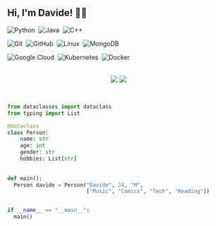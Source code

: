 ## Hi, I'm Davide!  👋🏻

![Python](https://img.shields.io/badge/-Python-05122A?style=flat&logo=python)&nbsp;
![Java](https://img.shields.io/badge/-Java-05122A?style=flat&logo=Java&logoColor=FFA518)&nbsp;
![C++](https://img.shields.io/badge/-C++-05122A?style=flat&logo=C%2B%2B&logoColor=00599C)&nbsp;

![Git](https://img.shields.io/badge/-Git-05122A?style=flat&logo=git)&nbsp;
![GitHub](https://img.shields.io/badge/-GitHub-05122A?style=flat&logo=github)&nbsp;
![Linux](https://img.shields.io/badge/-Linux-05122A?style=flat&logo=linux)&nbsp;
![MongoDB](https://img.shields.io/badge/-Mongo%20DB-05122A?style=flat&logo=mongodb)&nbsp;

![Google Cloud](https://img.shields.io/badge/-Google%20Cloud-05122A?style=flat&logo=googlecloud)&nbsp;
![Kubernetes](https://img.shields.io/badge/-Kubernetes-05122A?style=flat&logo=kubernetes)&nbsp;
![Docker](https://img.shields.io/badge/-Docker-05122A?style=flat&logo=docker)&nbsp;

<br />
<div align="center">
  <img align="center" src="https://github-readme-stats.vercel.app/api?username=davideolgiati&include_all_commits=true&count_private=true">
  <img align="center" src="https://github-readme-streak-stats.herokuapp.com/?user=davideolgiati&count_private=true&date_format=j%2Fn%5B%2FY%5D">
</div>
<br />
<br />


```python
from dataclasses import dataclass
from typing import List

@dataclass
class Person:
    name: str
    age: int
    gender: str
    hobbies: List[str]
     
     
def main():
  Person davide = Person("Davide", 24, "M", 
                         ["Music", "Comics", "Tech", "Reading"])


if __name__ == "__main__":
  main()
  
```
